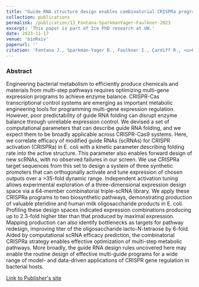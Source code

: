 ```yaml
---
title: "Guide RNA structure design enables combinatorial CRISPRa programs for biosynthetic profiling"
collection: publications
permalink: /publication/13_Fontana-SparkmanYager-Faulkner-2023
excerpt: 'This paper is part of Ice PhD research at UW.'
date: 2023-11-17
venue: 'bioRxiv'
paperurl: ''
citation: 'Fontana J., Sparkman-Yager D., Faulkner I., Cardiff R., <u>Kiattisewee C.</u>, Walls A., Primo T.G., Kinnunen P.C., Garcia Martin H., Zalatan J.G., Carothers J.M. (2023). &quot;Guide RNA structure design enables combinatorial CRISPRa programs for biosynthetic profiling.&quot; <i>bioRxiv</i>. 2023.11.17.567465'
---
```


### Abstract

Engineering bacterial metabolism to efficiently produce chemicals and materials from multi-step pathways requires optimizing multi-gene expression programs to achieve enzyme balance. CRISPR-Cas transcriptional control systems are emerging as important metabolic engineering tools for programming multi-gene expression regulation. However, poor predictability of guide RNA folding can disrupt enzyme balance through unreliable expression control. We devised a set of computational parameters that can describe guide RNA folding, and we expect them to be broadly applicable across CRISPR-Cas9 systems. Here, we correlate efficacy of modified guide RNAs (scRNAs) for CRISPR activation (CRISPRa) in E. coli with a kinetic parameter describing folding rate into the active structure. This parameter also enables forward design of new scRNAs, with no observed failures in our screen. We use CRISPRa target sequences from this set to design a system of three synthetic promoters that can orthogonally activate and tune expression of chosen outputs over a >35-fold dynamic range. Independent activation tuning allows experimental exploration of a three-dimensional expression design space via a 64-member combinatorial triple-scRNA library. We apply these CRISPRa programs to two biosynthetic pathways, demonstrating production of valuable pteridine and human milk oligosaccharide products in E. coli. Profiling these design spaces indicated expression combinations producing up to 2.3-fold higher titer than that produced by maximal expression. Mapping production can also identify bottlenecks as targets for pathway redesign, improving titer of the oligosaccharide lacto-N-tetraose by 6-fold. Aided by computational scRNA efficacy prediction, the combinatorial CRISPRa strategy enables effective optimization of multi-step metabolic pathways. More broadly, the guide RNA design rules uncovered here may enable the routine design of effective multi-guide programs for a wide range of model- and data-driven applications of CRISPR gene regulation in bacterial hosts.

[Link to Publisher's site](https://www.biorxiv.org/content/10.1101/2023.11.17.567465v1)
